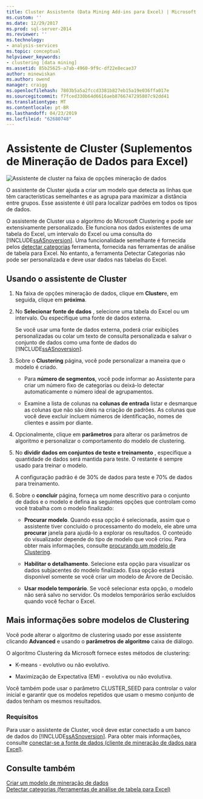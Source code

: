 ```yaml
---
title: Cluster Assistente (Data Mining Add-ins para Excel) | Microsoft Docs
ms.custom: ''
ms.date: 12/29/2017
ms.prod: sql-server-2014
ms.reviewer: ''
ms.technology:
- analysis-services
ms.topic: conceptual
helpviewer_keywords:
- clustering [data mining]
ms.assetid: 85b25625-a7ab-4960-9f9c-df22e8ecae37
author: minewiskan
ms.author: owend
manager: craigg
ms.openlocfilehash: 7803b5a5a2fccd3381b827eb15a19e036ffa017e
ms.sourcegitcommit: f7fced330b64d6616aeb8766747295807c92dd41
ms.translationtype: MT
ms.contentlocale: pt-BR
ms.lasthandoff: 04/23/2019
ms.locfileid: "62680748"
---
```

# <a name="cluster-wizard-data-mining-add-ins-for-excel"></a>Assistente de Cluster (Suplementos de Mineração de Dados para Excel)
  ![Assistente de cluster na faixa de opções mineração de dados](media/dmc-cluster.gif "Assistente de Cluster na faixa de opções mineração de dados")  
  
 O assistente de Cluster ajuda a criar um modelo que detecta as linhas que têm características semelhantes e as agrupa para maximizar a distância entre grupos. Esse assistente é útil para localizar padrões em todos os tipos de dados.  
  
 O assistente de Cluster usa o algoritmo do Microsoft Clustering e pode ser extensivamente personalizado. Ele funciona nos dados existentes de uma tabela do Excel, um intervalo do Excel ou uma consulta do [!INCLUDE[ssASnoversion](../includes/ssasnoversion-md.md)]. Uma funcionalidade semelhante é fornecida pelos [detectar categorias](detect-categories-table-analysis-tools-for-excel.md) ferramenta, fornecida nas ferramentas de análise de tabela para Excel. No entanto, a ferramenta Detectar Categorias não pode ser personalizada e deve usar dados nas tabelas do Excel.  
  
## <a name="using-the-cluster-wizard"></a>Usando o assistente de Cluster  
  
1.  Na faixa de opções mineração de dados, clique em **Cluster**e, em seguida, clique em **próxima**.  
  
2.  No **Selecionar fonte de dados** , selecione uma tabela do Excel ou um intervalo. Ou especifique uma fonte de dados externa.  
  
     Se você usar uma fonte de dados externa, poderá criar exibições personalizadas ou colar um texto de consulta personalizada e salvar o conjunto de dados como uma fonte de dados do [!INCLUDE[ssASnoversion](../includes/ssasnoversion-md.md)].  
  
3.  Sobre o **Clustering** página, você pode personalizar a maneira que o modelo é criado.  
  
    -   Para **número de segmentos**, você pode informar ao Assistente para criar um número fixo de categorias ou deixá-lo detectar automaticamente o número ideal de agrupamentos.  
  
    -   Examine a lista de colunas na **colunas de entrada** listar e desmarque as colunas que não são úteis na criação de padrões. As colunas que você deve excluir incluem números de identificação, nomes de clientes e assim por diante.  
  
4.  Opcionalmente, clique em **parâmetros** para alterar os parâmetros de algoritmo e personalizar o comportamento do modelo de clustering.  
  
5.  No **dividir dados em conjuntos de teste e treinamento** , especifique a quantidade de dados será mantida para teste. O restante é sempre usado para treinar o modelo.  
  
     A configuração padrão é de 30% de dados para teste e 70% de dados para treinamento.  
  
6.  Sobre o **concluir** página, forneça um nome descritivo para o conjunto de dados e o modelo e defina as seguintes opções que controlam como você trabalha com o modelo finalizado:  
  
    -   **Procurar modelo**. Quando essa opção é selecionada, assim que o assistente tiver concluído o processamento do modelo, ele abre uma **procurar** janela para ajudá-lo a explorar os resultados. O conteúdo do visualizador depende do tipo de modelo que você criou. Para obter mais informações, consulte [procurando um modelo de Clustering](browsing-a-clustering-model.md).  
  
    -   **Habilitar o detalhamento**. Selecione esta opção para visualizar os dados subjacentes do modelo finalizado. Essa opção estará disponível somente se você criar um modelo de Árvore de Decisão.  
  
    -   **Usar modelo temporário**. Se você selecionar esta opção, o modelo não será salvo no servidor. Os modelos temporários serão excluídos quando você fechar o Excel.  
  
## <a name="more-about-clustering-models"></a>Mais informações sobre modelos de Clustering  
 Você pode alterar o algoritmo de clustering usado por esse assistente clicando **Advanced** e usando o **parâmetros de algoritmo** caixa de diálogo.  
  
 O algoritmo Clustering da Microsoft fornece estes métodos de clustering:  
  
-   K-means - evolutivo ou não evolutivo.  
  
-   Maximização de Expectativa (EM) - evolutiva ou não evolutiva.  
  
 Você também pode usar o parâmetro CLUSTER_SEED para controlar o valor inicial e garantir que os modelos repetidos que usam o mesmo conjunto de dados tenham os mesmos resultados.  
  
### <a name="requirements"></a>Requisitos  
 Para usar o assistente de Cluster, você deve estar conectado a um banco de dados do [!INCLUDE[ssASnoversion](../includes/ssasnoversion-md.md)]. Para obter mais informações, consulte [conectar-se a fonte de dados &#40;cliente de mineração de dados para Excel&#41;](connect-to-source-data-data-mining-client-for-excel.md).  
  
## <a name="see-also"></a>Consulte também  
 [Criar um modelo de mineração de dados](creating-a-data-mining-model.md)   
 [Detectar categorias &#40;ferramentas de análise de tabela para Excel&#41;](detect-categories-table-analysis-tools-for-excel.md)  
  
  
